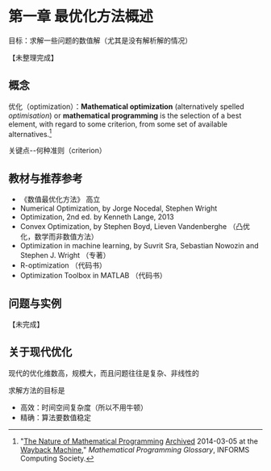 # 第一章 最优化方法概述

目标：求解一些问题的数值解（尤其是没有解析解的情况）

【未整理完成】

## 概念

优化（optimization）：**Mathematical optimization** (alternatively spelled *optimisation*) or **mathematical programming** is the selection of a best element, with regard to some criterion, from some set of available alternatives.[^1]

关键点--何种准则（criterion）



## 教材与推荐参考

- 《数值最优化方法》 高立
- Numerical Optimization, by Jorge Nocedal, Stephen Wright
- Optimization, 2nd ed. by Kenneth Lange, 2013
- Convex Optimization, by Stephen Boyd, Lieven Vandenberghe （凸优化，数学而非数值方法）
- Optimization in machine learning, by Suvrit Sra, Sebastian Nowozin and Stephen J. Wright （专著）
-  R-optimization （代码书）
- Optimization Toolbox in MATLAB （代码书）



## 问题与实例

【未完成】



## 关于现代优化

现代的优化维数高，规模大，而且问题往往是复杂、非线性的

求解方法的目标是

- 高效：时间空间复杂度（所以不用牛顿）
- 精确：算法要数值稳定




[^1]: "[The Nature of Mathematical Programming](http://glossary.computing.society.informs.org/index.php?page=nature.html) [Archived](https://web.archive.org/web/20140305080324/http://glossary.computing.society.informs.org/index.php?page=nature.html) 2014-03-05 at the [Wayback Machine](https://en.wikipedia.org/wiki/Wayback_Machine)," *Mathematical Programming Glossary*, INFORMS Computing Society.